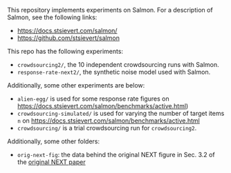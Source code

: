 This repository implements experiments on Salmon. For a description of Salmon,
see the following links:

* https://docs.stsievert.com/salmon/
* https://github.com/stsievert/salmon

This repo has the following experiments:

* `crowdsourcing2/`, the 10 independent crowdsourcing runs with Salmon.
* `response-rate-next2/`, the synthetic noise model used with Salmon.

Additionally, some other experiments are below:

* `alien-egg/` is used for some response rate figures on
  https://docs.stsievert.com/salmon/benchmarks/active.html)
* `crowdsourcing-simulated/` is used for varying the number of target items `n`
  on https://docs.stsievert.com/salmon/benchmarks/active.html
* `crowdsourcing/` is a trial crowdsourcing run for `crowdsourcing2`.

Additionally, some other folders:

* `orig-next-fig`: the data behind the original NEXT figure in Sec. 3.2 of the
  [original NEXT paper][next15]

[next15]:https://papers.nips.cc/paper/2015/file/89ae0fe22c47d374bc9350ef99e01685-Paper.pdf
